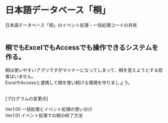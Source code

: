 # 日本語データベース「桐」
日本語データベース「桐」のイベント処理・一括処理コードの共有
<br/><br/>
 
## 桐でもExcelでもAccessでも操作できるシステムを作る。
桐は使いやすいアプリですがマイナーになってしまって、桐を覚えようとする若者はいません。<br/>
ExcelやAccessと連携して桐を使い続ける環境を作りましょう。
<br/><br/>

[プログラムの変更点]
<!--'[Ver1.00  一括処理とイベント処理の使い分け](#) -->
Ver1.00  一括処理とイベント処理の使い分け<br/>
Ver1.01  イベント処理での桐の終了方法
